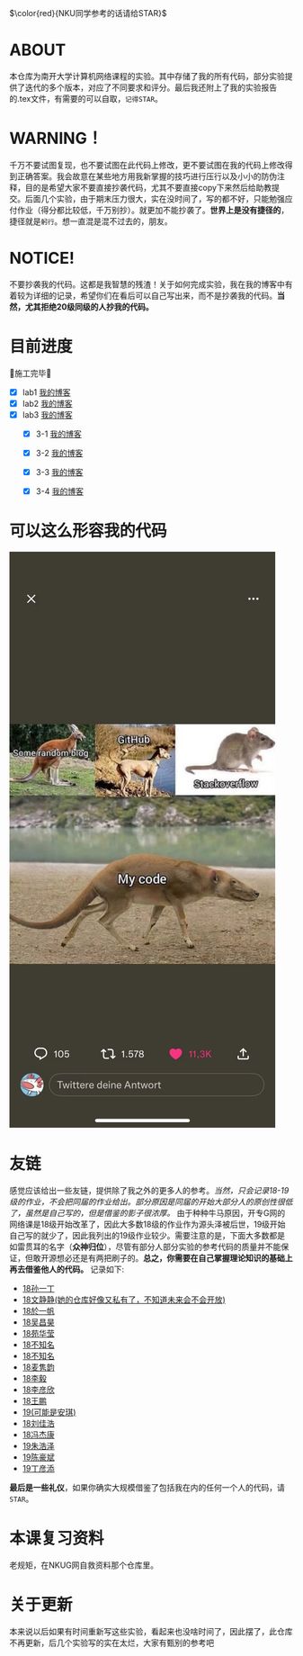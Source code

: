 $\color{red}{NKU同学参考的话请给STAR}$
# ABOUT
本仓库为南开大学计算机网络课程的实验。其中存储了我的所有代码，部分实验提供了迭代的多个版本，对应了不同要求和评分。最后我还附上了我的实验报告的.tex文件，有需要的可以自取，`记得STAR`。

# WARNING！
千万不要试图复现，也不要试图在此代码上修改，更不要试图在我的代码上修改得到正确答案。我会故意在某些地方用我新掌握的技巧进行压行以及小小的防伪注释，目的是希望大家不要直接抄袭代码，尤其不要直接copy下来然后给助教提交。后面几个实验，由于期末压力很大，实在没时间了，写的都不好，只能勉强应付作业（得分都比较低，千万别抄）。就更加不能抄袭了。**世界上是没有捷径的**，捷径就是`躬行`。想一直混是混不过去的，朋友。

# NOTICE!
不要抄袭我的代码。这都是我智慧的残渣！关于如何完成实验，我在我的博客中有着较为详细的记录，希望你们在看后可以自己写出来，而不是抄袭我的代码。**当然，尤其拒绝20级同级的人抄我的代码。**

# 目前进度
🚧施工完毕🚧
+ [x] lab1 [我的博客](https://tephrocactushc.github.io/post/16eec244.html)
+ [x] lab2 [我的博客](https://tephrocactushc.github.io/post/8fe793fe.html)
+ [x] lab3 [我的博客](https://tephrocactushc.github.io/post/f8e0a368.html)
  + [x] 3-1 [我的博客](https://tephrocactushc.github.io/post/d2d6a337.html)
  + [x] 3-2 [我的博客](https://tephrocactushc.github.io/post/4bdff28d.html)
  + [x] 3-3 [我的博客](https://tephrocactushc.github.io/post/3cd8c21b.html)
  + [x] 3-4 [我的博客](https://tephrocactushc.github.io/post/a2bc57b8.html)


# 可以这么形容我的代码
![mycodelike](https://raw.githubusercontent.com/TephrocactusHC/mybolgimg/master/aboutmycode(1).jpg)

# 友链
感觉应该给出一些友链，提供除了我之外的更多人的参考。*当然，只会记录18-19级的作业，不会把同届的作业给出。部分原因是同届的开始大部分人的原创性很低了，虽然是自己写的，但是借鉴的影子很浓厚。*
由于种种牛马原因，开专G网的网络课是18级开始改革了，因此大多数18级的作业作为源头泽被后世，19级开始自己写的就少了，因此我列出的19级作业较少。需要注意的是，下面大多数都是如雷贯耳的名字（**众神归位**），尽管有部分人部分实验的参考代码的质量并不能保证，但敢开源想必还是有两把刷子的。**总之，你需要在自己掌握理论知识的基础上再去借鉴他人的代码。**
记录如下:
- [18孙一丁](https://github.com/Emanual20/Computer-Network-lab3)
- [18文静静(她的仓库好像又私有了，不知道未来会不会开放)](https://github.com/king-wk/Compute_Network)
- [18於一帆](https://github.com/Rainefly/Computer-Network)
- [18吴昌昊](https://github.com/TequilaWch/Net-ReliableUdpConnect)
- [18苑华莹](https://github.com/yhy-2000/NetworkHomework)
- [18不知名](https://github.com/nkuwhjhhh/nku-computer-network)
- [18不知名](https://github.com/jokergss/network)
- [18麦隽韵](https://github.com/VitalC-3026/Network)
- [18李毅](https://github.com/Joshua-li-yi/network_lab)
- [18李彦欣](https://github.com/Liyx55/computer-network)
- [18王鹏](https://github.com/pengzju/Undergraduate/tree/main/computer_network)
- [19(可能是安琪)](https://github.com/aqni/CN-LAB3-RUDP)
- [18刘佳浩](https://github.com/MAVERICKdesu/SOCKET_FILE_TRANSFER)
- [18冯杰康](https://github.com/fengjk12138/computer_network)
- [19朱浩泽](https://github.com/AnthonyHaozeZhu/Computer-networks)
- [19陈豪斌](https://github.com/hiroki-chen/Computer-Network)
- [19丁彦添](https://github.com/tinsir888/computer-network-assignment)

**最后是一些礼仪**，如果你确实大规模借鉴了包括我在内的任何一个人的代码，请`STAR`。

# 本课复习资料
老规矩，在NKUG网自救资料那个仓库里。

# 关于更新
本来说以后如果有时间重新写这些实验，看起来也没啥时间了，因此摆了，此仓库不再更新，后几个实验写的实在太烂，大家有甄别的参考吧